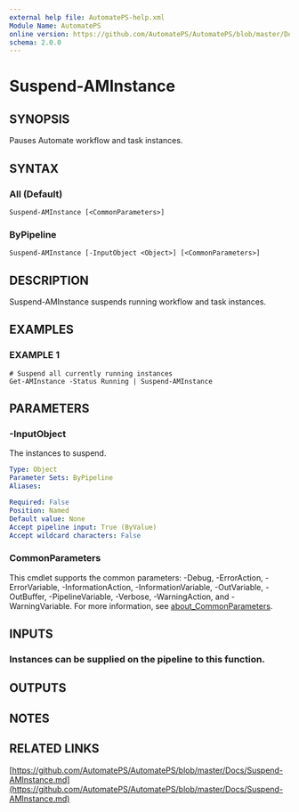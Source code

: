 ```yaml
---
external help file: AutomatePS-help.xml
Module Name: AutomatePS
online version: https://github.com/AutomatePS/AutomatePS/blob/master/Docs/Suspend-AMInstance.md
schema: 2.0.0
---
```


# Suspend-AMInstance

## SYNOPSIS
Pauses Automate workflow and task instances.

## SYNTAX

### All (Default)
```
Suspend-AMInstance [<CommonParameters>]
```

### ByPipeline
```
Suspend-AMInstance [-InputObject <Object>] [<CommonParameters>]
```

## DESCRIPTION
Suspend-AMInstance suspends running workflow and task instances.

## EXAMPLES

### EXAMPLE 1
```
# Suspend all currently running instances
Get-AMInstance -Status Running | Suspend-AMInstance
```

## PARAMETERS

### -InputObject
The instances to suspend.

```yaml
Type: Object
Parameter Sets: ByPipeline
Aliases:

Required: False
Position: Named
Default value: None
Accept pipeline input: True (ByValue)
Accept wildcard characters: False
```

### CommonParameters
This cmdlet supports the common parameters: -Debug, -ErrorAction, -ErrorVariable, -InformationAction, -InformationVariable, -OutVariable, -OutBuffer, -PipelineVariable, -Verbose, -WarningAction, and -WarningVariable. For more information, see [about_CommonParameters](http://go.microsoft.com/fwlink/?LinkID=113216).

## INPUTS

### Instances can be supplied on the pipeline to this function.
## OUTPUTS

## NOTES

## RELATED LINKS

[https://github.com/AutomatePS/AutomatePS/blob/master/Docs/Suspend-AMInstance.md](https://github.com/AutomatePS/AutomatePS/blob/master/Docs/Suspend-AMInstance.md)

